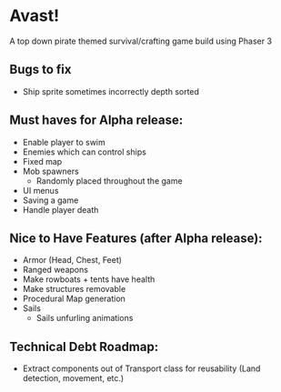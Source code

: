 # Avast!

A top down pirate themed survival/crafting game build using Phaser 3

## Bugs to fix

- Ship sprite sometimes incorrectly depth sorted

## Must haves for Alpha release:

- Enable player to swim
- Enemies which can control ships
- Fixed map
- Mob spawners
  - Randomly placed throughout the game
- UI menus
- Saving a game
- Handle player death

## Nice to Have Features (after Alpha release):

- Armor (Head, Chest, Feet)
- Ranged weapons
- Make rowboats + tents have health
- Make structures removable
- Procedural Map generation
- Sails
  - Sails unfurling animations

## Technical Debt Roadmap:

- Extract components out of Transport class for reusability (Land detection, movement, etc.)

